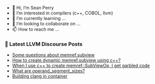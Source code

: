 - 👋 Hi, I’m Sean Perry
- 👀 I’m interested in compilers (c++, COBOL, llvm)
- 🌱 I’m currently learning ...
- 💞️ I’m looking to collaborate on ...
- 📫 How to reach me ...

<!---
s66perry/s66perry is a ✨ special ✨ repository because its `README.md` (this file) appears on your GitHub profile.
You can click the Preview link to take a look at your changes.
--->
### 📕 Latest LLVM Discourse Posts

<!-- DISCOURSE-LLVM:START -->
- [Some questions about memref.subview](https://discourse.llvm.org/t/some-questions-about-memref-subview/69497#post_8)
- [How to create dynamic memref.subview using c++?](https://discourse.llvm.org/t/how-to-create-dynamic-memref-subview-using-c/82777#post_1)
- [When I use c++ to create memref::SubViewOp, I get garbled code](https://discourse.llvm.org/t/when-i-use-c-to-create-memref-subviewop-i-get-garbled-code/69471#post_8)
- [What are operand_segment_sizes?](https://discourse.llvm.org/t/what-are-operand-segment-sizes/82651#post_2)
- [Building clang in container](https://discourse.llvm.org/t/building-clang-in-container/82761#post_2)
<!-- DISCOURSE-LLVM:END -->
